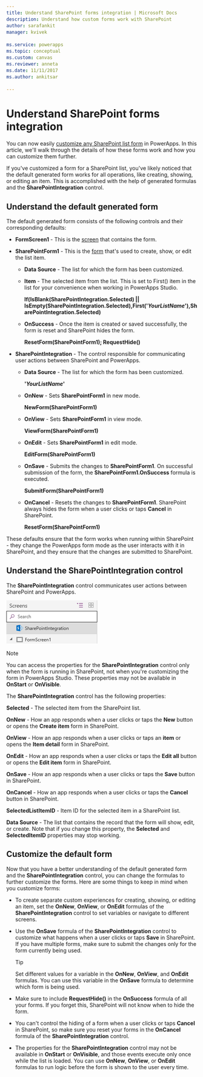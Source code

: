 ```yaml
---
title: Understand SharePoint forms integration | Microsoft Docs
description: Understand how custom forms work with SharePoint
author: sarafankit
manager: kvivek

ms.service: powerapps
ms.topic: conceptual
ms.custom: canvas
ms.reviewer: anneta
ms.date: 11/11/2017
ms.author: ankitsar

---
```

# Understand SharePoint forms integration
You can now easily [customize any SharePoint list form](customize-list-form.md) in PowerApps. In this article, we'll walk through the details of how these forms work and how you can customize them further.

If you've customized a form for a SharePoint list, you've likely noticed that the default generated form works for all operations, like creating, showing, or editing an item. This is accomplished with the help of generated formulas and the **SharePointIntegration** control.

## Understand the default generated form

The default generated form consists of the following controls and their corresponding defaults:

* **FormScreen1** - This is the [screen](controls/control-screen.md) that contains the form.

* **SharePointForm1** - This is the [form](working-with-forms.md) that's used to create, show, or edit the list item.

    * **Data Source** - The list for which the form has been customized.

    * **Item** - The selected item from the list. This is set to First() item in the list for your convenience when working in PowerApps Studio.

        **If(IsBlank(SharePointIntegration.Selected) || IsEmpty(SharePointIntegration.Selected),First('*YourListName*'),SharePointIntegration.Selected)**

    * **OnSuccess** -  Once the item is created or saved successfully, the form is reset and SharePoint hides the form.

        **ResetForm(SharePointForm1); RequestHide()**

* **SharePointIntegration** - The control responsible for communicating user actions between SharePoint and PowerApps.

    * **Data Source** - The list for which the form has been customized.

        **'*YourListName*'**

    * **OnNew** - Sets **SharePointForm1** in new mode.

        **NewForm(SharePointForm1)**

    * **OnView** - Sets **SharePointForm1** in view mode.

        **ViewForm(SharePointForm1)**

    * **OnEdit** - Sets **SharePointForm1** in edit mode.

        **EditForm(SharePointForm1)**

    * **OnSave** - Submits the changes to **SharePointForm1**. On successful submission of the form, the **SharePointForm1.OnSuccess** formula is executed.

        **SubmitForm(SharePointForm1)**

    * **OnCancel** - Resets the changes to **SharePointForm1**. SharePoint always hides the form when a user clicks or taps **Cancel** in SharePoint.

        **ResetForm(SharePointForm1)**

These defaults ensure that the form works when running within SharePoint - they change the PowerApps form mode as the user interacts with it in SharePoint, and they ensure that the changes are submitted to SharePoint.

## Understand the SharePointIntegration control
The **SharePointIntegration** control communicates user actions between SharePoint and PowerApps.

![](./media/sharepoint-form-integration/sharepointintegration-object.png)

>[!NOTE]
>You can access the properties for the **SharePointIntegration** control only when the form is running in SharePoint, not when you're customizing the form in PowerApps Studio. These properties may not be available in **OnStart** or **OnVisible**. 

The **SharePointIntegration** control has the following properties:

**Selected** - The selected item from the SharePoint list.

**OnNew** - How an app responds when a user clicks or taps the **New** button or opens the **Create item** form in SharePoint.

**OnView** - How an app responds when a user clicks or taps an **item** or opens the **Item detail** form in SharePoint.

**OnEdit** - How an app responds when a user clicks or taps the **Edit all** button or opens the **Edit item** form in SharePoint.

**OnSave** - How an app responds when a user clicks or taps the **Save** button in SharePoint.

**OnCancel** - How an app responds when a user clicks or taps the **Cancel** button in SharePoint.

**SelectedListItemID** - Item ID for the selected item in a SharePoint list.

**Data Source** - The list that contains the record that the form will show, edit, or create. Note that if you change this property, the **Selected** and **SelectedItemID** properties may stop working.

## Customize the default form
Now that you have a better understanding of the default generated form and the **SharePointIntegration** control, you can change the formulas to further customize the forms. Here are some things to keep in mind when you customize forms:

* To create separate custom experiences for creating, showing, or editing an item, set the **OnNew**, **OnView**, or **OnEdit** formulas of the **SharePointIntegration** control to set variables or navigate to different screens.

* Use the **OnSave** formula of the **SharePointIntegration** control to customize what happens when a user clicks or taps **Save** in SharePoint. If you have multiple forms, make sure to submit the changes only for the form currently being used.

  > [!TIP]
  >    Set different values for a variable in the **OnNew**, **OnView**, and **OnEdit** formulas. You can use this variable in the **OnSave** formula to determine which form is being used.

* Make sure to include **RequestHide()** in the **OnSuccess** formula of all your forms. If you forget this, SharePoint will not know when to hide the form.

* You can't control the hiding of a form when a user clicks or taps **Cancel** in SharePoint, so make sure you reset your forms in the **OnCancel** formula of the **SharePointIntegration** control.

* The properties for the **SharePointIntegration** control may not be available in **OnStart** or **OnVisible**, and those events execute only once while the list is loaded. You can use **OnNew**, **OnView**, or **OnEdit** formulas to run logic before the form is shown to the user every time. 
